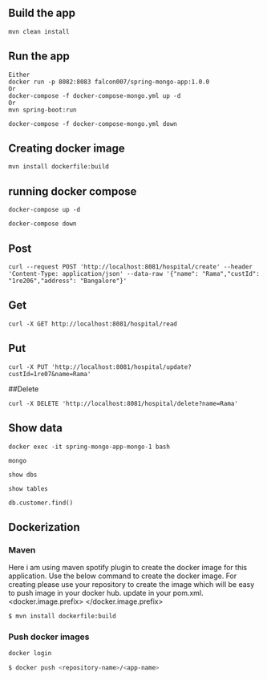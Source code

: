 ## Build the app

``` 
mvn clean install
```

## Run the app

``` 
Either
docker run -p 8082:8083 falcon007/spring-mongo-app:1.0.0
Or
docker-compose -f docker-compose-mongo.yml up -d
Or
mvn spring-boot:run

docker-compose -f docker-compose-mongo.yml down

```
## Creating docker image

```
mvn install dockerfile:build

```
## running docker compose

``` 
docker-compose up -d

docker-compose down
```


## Post

``` 
curl --request POST 'http://localhost:8081/hospital/create' --header 'Content-Type: application/json' --data-raw '{"name": "Rama","custId": "1re206","address": "Bangalore"}'
```

## Get 

``` 
curl -X GET http://localhost:8081/hospital/read 
```

## Put

``` 
curl -X PUT 'http://localhost:8081/hospital/update?custId=1re07&name=Rama' 
```

##Delete

```
curl -X DELETE 'http://localhost:8081/hospital/delete?name=Rama' 
```




## Show data

```
docker exec -it spring-mongo-app-mongo-1 bash

mongo

show dbs

show tables

db.customer.find()

```


## Dockerization

### Maven 
Here i am using maven spotify plugin to create the docker image for this application.
Use the below command to create the docker image.
For creating please use your repository to create the image which will be easy to push image in your docker hub.
update in your pom.xml.
<docker.image.prefix> <your repo name> </docker.image.prefix>

```bash
$ mvn install dockerfile:build
```

### Push docker images

```bash
docker login

$ docker push <repository-name>/<app-name>

```

